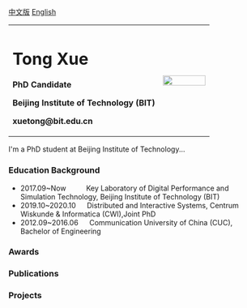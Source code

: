 [中文版](index.md) <a href="/index-en.md">English</a> 

<table border="0">
  <tr>
    <td width="75%">
      <h1>Tong Xue</h1>
      <p><b>PhD Candidate</b></p>
      <p><b>Beijing Institute of Technology (BIT)</b></p>
      <p><b>xuetong@bit.edu.cn</b></p>
    </td>
    <td width="25%">
      <img src="https://user-images.githubusercontent.com/57761094/139632689-298b892e-2684-4b25-91ab-fa626c7d194b.jpg" width="100%">   
    </td>
  </tr>
</table>


I'm a PhD student at Beijing Institute of Technology...

### Education Background
  - 2017.09~Now &emsp; &emsp; Key Laboratory of Digital Performance and Simulation Technology, Beijing Institute of Technology (BIT)
  - 2019.10~2020.10 &emsp; Distributed and Interactive Systems, Centrum Wiskunde & Informatica (CWI),Joint PhD
  - 2012.09~2016.06 &emsp; Communication University of China (CUC), Bachelor of Engineering


### Awards

### Publications

### Projects
